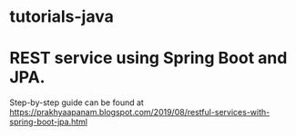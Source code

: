 # tutorials-java

# REST service using Spring Boot and JPA.

Step-by-step guide can be found at https://prakhyaapanam.blogspot.com/2019/08/restful-services-with-spring-boot-jpa.html
